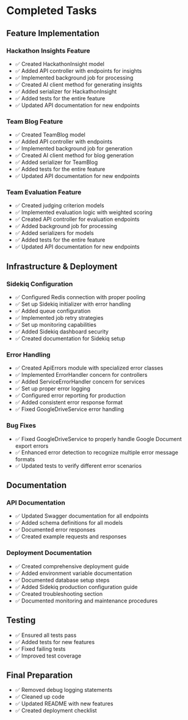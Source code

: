 # Completed Tasks

## Feature Implementation

### Hackathon Insights Feature
- ✅ Created HackathonInsight model
- ✅ Added API controller with endpoints for insights
- ✅ Implemented background job for processing
- ✅ Created AI client method for generating insights
- ✅ Added serializer for HackathonInsight
- ✅ Added tests for the entire feature
- ✅ Updated API documentation for new endpoints

### Team Blog Feature
- ✅ Created TeamBlog model
- ✅ Added API controller with endpoints
- ✅ Implemented background job for generation
- ✅ Created AI client method for blog generation
- ✅ Added serializer for TeamBlog
- ✅ Added tests for the entire feature
- ✅ Updated API documentation for new endpoints

### Team Evaluation Feature
- ✅ Created judging criterion models
- ✅ Implemented evaluation logic with weighted scoring
- ✅ Created API controller for evaluation endpoints
- ✅ Added background job for processing
- ✅ Added serializers for models
- ✅ Added tests for the entire feature
- ✅ Updated API documentation for new endpoints

## Infrastructure & Deployment

### Sidekiq Configuration
- ✅ Configured Redis connection with proper pooling
- ✅ Set up Sidekiq initializer with error handling
- ✅ Added queue configuration
- ✅ Implemented job retry strategies
- ✅ Set up monitoring capabilities
- ✅ Added Sidekiq dashboard security
- ✅ Created documentation for Sidekiq setup

### Error Handling
- ✅ Created ApiErrors module with specialized error classes
- ✅ Implemented ErrorHandler concern for controllers
- ✅ Added ServiceErrorHandler concern for services
- ✅ Set up proper error logging
- ✅ Configured error reporting for production
- ✅ Added consistent error response format
- ✅ Fixed GoogleDriveService error handling

### Bug Fixes
- ✅ Fixed GoogleDriveService to properly handle Google Document export errors
- ✅ Enhanced error detection to recognize multiple error message formats
- ✅ Updated tests to verify different error scenarios

## Documentation

### API Documentation
- ✅ Updated Swagger documentation for all endpoints
- ✅ Added schema definitions for all models
- ✅ Documented error responses
- ✅ Created example requests and responses

### Deployment Documentation
- ✅ Created comprehensive deployment guide
- ✅ Added environment variable documentation
- ✅ Documented database setup steps
- ✅ Added Sidekiq production configuration guide
- ✅ Created troubleshooting section
- ✅ Documented monitoring and maintenance procedures

## Testing
- ✅ Ensured all tests pass
- ✅ Added tests for new features
- ✅ Fixed failing tests
- ✅ Improved test coverage

## Final Preparation
- ✅ Removed debug logging statements
- ✅ Cleaned up code
- ✅ Updated README with new features
- ✅ Created deployment checklist